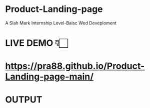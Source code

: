 # Product-Landing-page
A Slah Mark Internship Level-Baisc Wed Deveploment
# LIVE DEMO 👇🏻
# https://pra88.github.io/Product-Landing-page-main/
# OUTPUT

